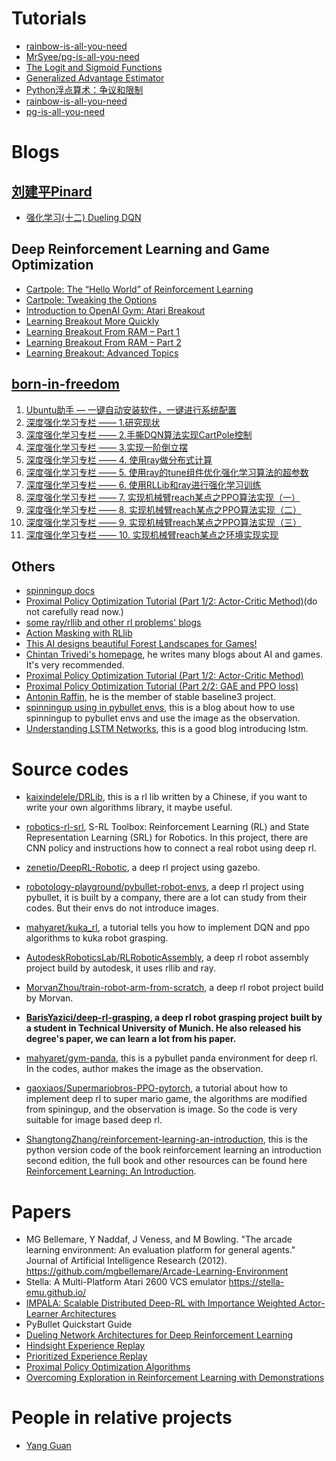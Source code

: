 # Tutorials
* [rainbow-is-all-you-need](https://github.com/Curt-Park/rainbow-is-all-you-need)
* [MrSyee/pg-is-all-you-need](https://github.com/MrSyee/pg-is-all-you-need)
* [The Logit and Sigmoid Functions](https://nathanbrixius.wordpress.com/2016/06/04/functions-i-have-known-logit-and-sigmoid/)
* [Generalized Advantage Estimator](https://zhuanlan.zhihu.com/p/139097326)
* [Python浮点算术：争议和限制](https://docs.python.org/zh-cn/3/tutorial/floatingpoint.html)
* [rainbow-is-all-you-need](https://github.com/Curt-Park/rainbow-is-all-you-need)
* [pg-is-all-you-need](https://github.com/MrSyee/pg-is-all-you-need)
# Blogs
## [刘建平Pinard](https://www.cnblogs.com/pinard/)
* [强化学习(十二) Dueling DQN](https://www.cnblogs.com/pinard/p/9923859.html)

## Deep Reinforcement Learning and Game Optimization
* [Cartpole: The “Hello World” of Reinforcement Learning](https://www.codeproject.com/Articles/5271939/Cartpole-The-Hello-World-of-Reinforcement-Learning)
* [Cartpole: Tweaking the Options](https://www.codeproject.com/Articles/5271946/Cartpole-Tweaking-the-Options)
* [Introduction to OpenAI Gym: Atari Breakout](https://www.codeproject.com/Articles/5271947/Introduction-to-OpenAI-Gym-Atari-Breakout)
* [Learning Breakout More Quickly](https://www.codeproject.com/Articles/5271948/Learning-Breakout-More-Quickly)
* [Learning Breakout From RAM – Part 1](https://www.codeproject.com/Articles/5271949/Learning-Breakout-From-RAM-Part-1)
* [Learning Breakout From RAM – Part 2](https://www.codeproject.com/Articles/5271950/Learning-Breakout-From-RAM-Part-2)
* [Learning Breakout: Advanced Topics](https://www.codeproject.com/Articles/5271951/Learning-Breakout-Advanced-Topics)

## [born-in-freedom](https://blog.csdn.net/bornfree5511)
1. [Ubuntu助手 — 一键自动安装软件，一键进行系统配置](https://www.guyuehome.com/15107)
2. [深度强化学习专栏 —— 1.研究现状](https://www.guyuehome.com/21403)
3. [深度强化学习专栏 —— 2.手撕DQN算法实现CartPole控制](https://www.guyuehome.com/22329)
4. [深度强化学习专栏 —— 3.实现一阶倒立摆](https://www.guyuehome.com/23439)
5. [深度强化学习专栏 —— 4. 使用ray做分布式计算](https://www.guyuehome.com/?p=26243)
6. [深度强化学习专栏 —— 5. 使用ray的tune组件优化强化学习算法的超参数](https://www.guyuehome.com/?p=26247)
7. [深度强化学习专栏 —— 6. 使用RLLib和ray进行强化学习训练](https://www.guyuehome.com/26251)
8. [深度强化学习专栏 —— 7. 实现机械臂reach某点之PPO算法实现（一）](https://www.guyuehome.com/33650)
9. [深度强化学习专栏 —— 8. 实现机械臂reach某点之PPO算法实现（二）](https://www.guyuehome.com/33663)
10. [深度强化学习专栏 —— 9. 实现机械臂reach某点之PPO算法实现（三）](https://www.guyuehome.com/33682)
11. [深度强化学习专栏 —— 10. 实现机械臂reach某点之环境实现实现](https://www.guyuehome.com/33691)

## Others
* [spinningup docs](https://spinningup.openai.com/en/latest/user/installation.html)
* [Proximal Policy Optimization Tutorial (Part 1/2: Actor-Critic Method)](https://towardsdatascience.com/proximal-policy-optimization-tutorial-part-1-actor-critic-method-d53f9afffbf6)(do not carefully read now.)
* [some ray/rllib and other rl problems' blogs](https://www.datahubbs.com/)
* [Action Masking with RLlib](https://towardsdatascience.com/action-masking-with-rllib-5e4bec5e7505)
* [This AI designs beautiful Forest Landscapes for Games!](https://medium.com/deepgamingai/this-ai-designs-beautiful-forest-landscapes-for-games-8675e053636e)
* [Chintan Trivedi's homepage](https://medium.com/@chintan.t93), he writes many blogs about AI and games. It's very recommended.
* [Proximal Policy Optimization Tutorial (Part 1/2: Actor-Critic Method)](https://twitter.com/ericwen5986/status/1374361315100172289)
* [Proximal Policy Optimization Tutorial (Part 2/2: GAE and PPO loss)](https://twitter.com/ericwen5986/status/1374361470859767809)
* [Antonin Raffin](https://araffin.github.io/), he is the member of stable baseline3 project.
* [spinningup using in pybullet envs](https://www.etedal.net/2020/04/pybullet-panda_3.html), this is a blog about how to use spinningup to pybullet envs and use the image as the observation.
* [Understanding LSTM Networks](https://colah.github.io/posts/2015-08-Understanding-LSTMs/), this is a good blog introducing lstm.


# Source codes
* [kaixindelele/DRLib](https://github.com/kaixindelele/DRLib), this is a rl lib written by a Chinese, if you want to write your own algorithms library, it maybe useful.
* [robotics-rl-srl](https://github.com/araffin/robotics-rl-srl), S-RL Toolbox: Reinforcement Learning (RL) and State Representation Learning (SRL) for Robotics. In this project, there are CNN policy and instructions how to connect a real robot using deep rl.
* [zenetio/DeepRL-Robotic](https://github.com/zenetio/DeepRL-Robotic), a deep rl project using gazebo.
* [robotology-playground/pybullet-robot-envs](https://github.com/robotology-playground/pybullet-robot-envs), a deep rl project using pybullet, it is built by a company, there are a lot can study from their codes. But their envs do not introduce images.
* [mahyaret/kuka_rl](https://github.com/mahyaret/kuka_rl), a tutorial tells you how to implement DQN and ppo algorithms to kuka robot grasping.
* [AutodeskRoboticsLab/RLRoboticAssembly](https://github.com/AutodeskRoboticsLab/RLRoboticAssembly), a deep rl robot assembly project build by autodesk, it uses rllib and ray.
* [MorvanZhou/train-robot-arm-from-scratch](https://github.com/MorvanZhou/train-robot-arm-from-scratch), a deep rl robot project build by Morvan.
* **[BarisYazici/deep-rl-grasping](https://github.com/BarisYazici/deep-rl-grasping), a deep rl robot grasping project built by a student in Technical University of Munich. He also released his degree's paper, we can learn a lot from his paper.**
* [mahyaret/gym-panda](https://github.com/mahyaret/gym-panda), this is a pybullet panda environment for deep rl. In the codes, author makes the image as the observation.
* [gaoxiaos/Supermariobros-PPO-pytorch](https://github.com/gaoxiaos/Supermariobros-PPO-pytorch), a tutorial about how to implement deep rl to super mario game, the algorithms are modified from spiningup, and the observation is image. So the code is very suitable for image based deep rl.

* [ShangtongZhang/reinforcement-learning-an-introduction](https://github.com/ShangtongZhang/reinforcement-learning-an-introduction), this is the python version code of the book reinforcement learning an introduction second edition, the full book and other resources can be found here [Reinforcement Learning: An Introduction](http://incompleteideas.net/book/the-book-2nd.html).

# Papers

* MG Bellemare, Y Naddaf, J Veness, and M Bowling. "The arcade learning environment: An evaluation platform for general agents." Journal of Artificial Intelligence Research (2012). https://github.com/mgbellemare/Arcade-Learning-Environment
* Stella: A Multi-Platform Atari 2600 VCS emulator https://stella-emu.github.io/
* [IMPALA: Scalable Distributed Deep-RL with Importance Weighted Actor-Learner Architectures](http://arxiv.org/abs/1802.01561c)
* PyBullet Quickstart Guide
* [Dueling Network Architectures for Deep Reinforcement Learning](http://arxiv.org/abs/1511.06581)
* [Hindsight Experience Replay](http://arxiv.org/abs/1707.01495)
* [Prioritized Experience Replay](http://arxiv.org/abs/1511.05952)
* [Proximal Policy Optimization Algorithms](http://arxiv.org/abs/1707.06347)
* [Overcoming Exploration in Reinforcement Learning with Demonstrations](http://arxiv.org/abs/1709.10089)

# People in relative projects
* [Yang Guan](https://idthanm.github.io/)

